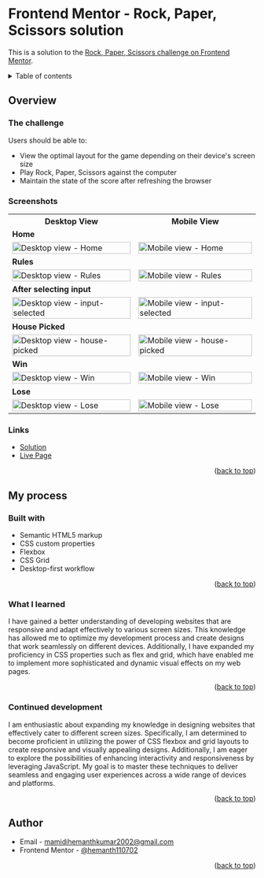 <div id="top"></div>

# Frontend Mentor - Rock, Paper, Scissors solution

This is a solution to the [Rock, Paper, Scissors challenge on Frontend Mentor](https://www.frontendmentor.io/challenges/rock-paper-scissors-game-pTgwgvgH).

<details>
<summary>Table of contents</summary>

-   [Overview](#overview)
    -   [The challenge](#the-challenge)
    -   [Screenshots](#screenshots)
    -   [Links](#links)
-   [My process](#my-process)
    -   [Built with](#built-with)
    -   [What I learned](#what-i-learned)
    -   [Continued Development](#continued-development)
-   [Author](#author)

</details>

## Overview
### The challenge

Users should be able to:

- View the optimal layout for the game depending on their device's screen size
- Play Rock, Paper, Scissors against the computer
- Maintain the state of the score after refreshing the browser 

### Screenshots

<table>
    <tr>
        <th>Desktop View</th>
        <th>Mobile View</th>
    </tr>
    <tr>
      <td colspan="2" style="text-align: left;font-weight: bold;">Home</td>
    </tr>
    <tr>
        <td>
            <img src="https://github.com/hemanth110702/rock-paper-scissors-challenge/assets/89832451/d9904e7b-dcc3-40da-a7ce-765d2a122f4b" width="100%" title="Desktop view - Home"/>
        </td>
        <td>
            <img src="https://github.com/hemanth110702/rock-paper-scissors-challenge/assets/89832451/7358e426-6c77-4f97-930c-2a01a2c64252" width="100%" title="Mobile view - Home"/>
        </td>
    </tr>
    <tr>
      <td colspan="2" style="text-align: left;font-weight: bold;">Rules</td>
    </tr>
    <tr>
        <td>
            <img src="https://github.com/hemanth110702/rock-paper-scissors-challenge/assets/89832451/effe8ff5-90d9-49b9-8b35-ea7cc405a6d8" width="100%" title="Desktop view - Rules"/>
        </td>
        <td>
            <img src="https://github.com/hemanth110702/rock-paper-scissors-challenge/assets/89832451/9ced78e1-52da-43ba-8dca-1cc6dc95f76b" width="100%" title="Mobile view - Rules"/>
        </td>
    </tr>
    <tr>
      <td colspan="2" style="text-align: left;font-weight: bold;">After selecting input </td>
    </tr>
    <tr>
        <td>
            <img src="https://github.com/hemanth110702/rock-paper-scissors-challenge/assets/89832451/bf3cddc8-f2c8-49c0-9a35-c021187fd841" width="100%" title="Desktop view - input-selected"/>
        </td>
        <td>
            <img src="https://github.com/hemanth110702/rock-paper-scissors-challenge/assets/89832451/8c3348d1-de0a-469b-8044-feaeafaf5729" width="100%" title="Mobile view - input-selected"/>
        </td>
    </tr>
    <tr>
      <td colspan="2" style="text-align: left;font-weight: bold;">House Picked </td>
    </tr>
    <tr>
        <td>
            <img src="https://github.com/hemanth110702/rock-paper-scissors-challenge/assets/89832451/9277fe07-1302-4818-ac0d-5e50b1a72b87" width="100%" title="Desktop view - house-picked"/>
        </td>
        <td>
            <img src="https://github.com/hemanth110702/rock-paper-scissors-challenge/assets/89832451/3e6ba9c8-436f-4a91-93a2-24f17f5ec8af9" width="100%" title="Mobile view - house-picked"/>
        </td>
    </tr>
    <tr>
      <td colspan="2" style="text-align: left;font-weight: bold;">Win </td>
    </tr>
    <tr>
        <td>
            <img src="https://github.com/hemanth110702/rock-paper-scissors-challenge/assets/89832451/1d4ba94f-ae47-45a1-aefd-9bcc7a092d14" width="100%" title="Desktop view - Win"/>
        </td>
        <td>
            <img src="https://github.com/hemanth110702/rock-paper-scissors-challenge/assets/89832451/30966770-b3bc-4816-9079-2c7b172e98d9" width="100%" title="Mobile view - Win"/>
        </td>
    </tr>
    <tr>
      <td colspan="2" style="text-align: left;font-weight: bold;">Lose </td>
    </tr>
    <tr>
        <td>
            <img src="https://github.com/hemanth110702/rock-paper-scissors-challenge/assets/89832451/b540b79c-fa8f-4bee-91f4-1b40591856be" width="100%" title="Desktop view - Lose"/>
        </td>
        <td>
            <img src="https://github.com/hemanth110702/rock-paper-scissors-challenge/assets/89832451/cd91e483-8353-458a-bab8-5630277a6b45" width="100%" title="Mobile view - Lose"/>
        </td>
    </tr>
</table>

### Links

- [Solution](https://github.com/hemanth110702/rock-paper-scissors-challenge)
- [Live Page](https://hemanth110702.github.io/rock-paper-scissors-challenge/)

<p align="right">(<a href="#top">back to top</a>)</p>

## My process

### Built with

- Semantic HTML5 markup
- CSS custom properties
- Flexbox
- CSS Grid
- Desktop-first workflow

<p align="right">(<a href="#top">back to top</a>)</p>

### What I learned

I have gained a better understanding of developing websites that are responsive and adapt effectively to various screen sizes. This knowledge has allowed me to optimize my development process and create designs that work seamlessly on different devices. Additionally, I have expanded my proficiency in CSS properties such as flex and grid, which have enabled me to implement more sophisticated and dynamic visual effects on my web pages.

<p align="right">(<a href="#top">back to top</a>)</p>

### Continued development

I am enthusiastic about expanding my knowledge in designing websites that effectively cater to different screen sizes. Specifically, I am determined to become proficient in utilizing the power of CSS flexbox and grid layouts to create responsive and visually appealing designs. Additionally, I am eager to explore the possibilities of enhancing interactivity and responsiveness by leveraging JavaScript. My goal is to master these techniques to deliver seamless and engaging user experiences across a wide range of devices and platforms.

<p align="right">(<a href="#top">back to top</a>)</p>

## Author

- Email - [mamidihemanthkumar2002@gmail.com](mailto:mamidihemanthkumar2002@gmail.com)
- Frontend Mentor - [@hemanth110702](https://www.frontendmentor.io/profile/hemanth110702)

<p align="right">(<a href="#top">back to top</a>)</p>



